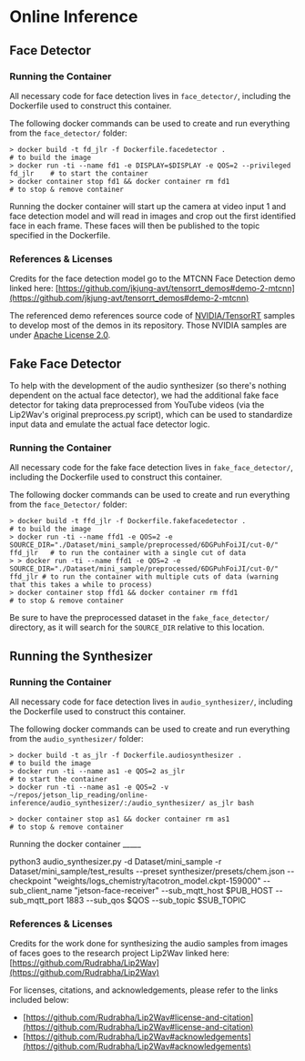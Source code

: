 # Online Inference

## Face Detector

### Running the Container

All necessary code for face detection lives in `face_detector/`, including the Dockerfile used to construct this container. 

The following docker commands can be used to create and run everything from the `face_detector/` folder:
```
> docker build -t fd_jlr -f Dockerfile.facedetector .                           # to build the image
> docker run -ti --name fd1 -e DISPLAY=$DISPLAY -e QOS=2 --privileged fd_jlr    # to start the container
> docker container stop fd1 && docker container rm fd1                          # to stop & remove container
```

Running the docker container will start up the camera at video input 1 and face detection model and will read in images and crop out the first identified face in each frame. These faces will then be published to the topic specified in the Dockerfile. 

### References & Licenses

Credits for the face detection model go to the MTCNN Face Detection demo linked here: [https://github.com/jkjung-avt/tensorrt_demos#demo-2-mtcnn](https://github.com/jkjung-avt/tensorrt_demos#demo-2-mtcnn)

The referenced demo references source code of [NVIDIA/TensorRT](https://github.com/NVIDIA/TensorRT) samples to develop most of the demos in its repository. Those NVIDIA samples are under [Apache License 2.0](https://github.com/NVIDIA/TensorRT/blob/master/LICENSE).


## Fake Face Detector

To help with the development of the audio synthesizer (so there's nothing dependent on the actual face detector), we had the additional fake face detector for taking data preprocessed from YouTube videos (via the Lip2Wav's original preprocess.py script), which can be used to standardize input data and emulate the actual face detector logic. 

### Running the Container

All necessary code for the fake face detection lives in `fake_face_detector/`, including the Dockerfile used to construct this container.

The following docker commands can be used to create and run everything from the `face_Detector/` folder:
```
> docker build -t ffd_jlr -f Dockerfile.fakefacedetector .                                                            # to build the image
> docker run -ti --name ffd1 -e QOS=2 -e SOURCE_DIR="./Dataset/mini_sample/preprocessed/6DGPuhFoiJI/cut-0/" ffd_jlr   # to run the container with a single cut of data
> > docker run -ti --name ffd1 -e QOS=2 -e SOURCE_DIR="./Dataset/mini_sample/preprocessed/6DGPuhFoiJI/cut-0/" ffd_jlr # to run the container with multiple cuts of data (warning that this takes a while to process)
> docker container stop ffd1 && docker container rm ffd1                                                              # to stop & remove container
```

Be sure to have the preprocessed dataset in the `fake_face_detector/` directory, as it will search for the `SOURCE_DIR` relative to this location.


## Running the Synthesizer

### Running the Container

All necessary code for face detection lives in `audio_synthesizer/`, including the Dockerfile used to construct this container. 

The following docker commands can be used to create and run everything from the `audio_synthesizer/` folder:
```
> docker build -t as_jlr -f Dockerfile.audiosynthesizer .                       # to build the image
> docker run -ti --name as1 -e QOS=2 as_jlr                                     # to start the container
> docker run -ti --name as1 -e QOS=2 -v ~/repos/jetson_lip_reading/online-inference/audio_synthesizer/:/audio_synthesizer/ as_jlr bash              

> docker container stop as1 && docker container rm as1                          # to stop & remove container
```

Running the docker container _____

python3 audio_synthesizer.py -d Dataset/mini_sample -r Dataset/mini_sample/test_results --preset synthesizer/presets/chem.json --checkpoint "weights/logs_chemistry/tacotron_model.ckpt-159000" --sub_client_name "jetson-face-receiver" --sub_mqtt_host $PUB_HOST --sub_mqtt_port 1883 --sub_qos $QOS --sub_topic $SUB_TOPIC

### References & Licenses

Credits for the work done for synthesizing the audio samples from images of faces goes to the research project Lip2Wav linked here: [https://github.com/Rudrabha/Lip2Wav](https://github.com/Rudrabha/Lip2Wav)

For licenses, citations, and acknowledgements, please refer to the links included below:
* [https://github.com/Rudrabha/Lip2Wav#license-and-citation](https://github.com/Rudrabha/Lip2Wav#license-and-citation)
* [https://github.com/Rudrabha/Lip2Wav#acknowledgements](https://github.com/Rudrabha/Lip2Wav#acknowledgements)




